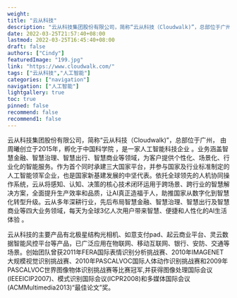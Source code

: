 ```yaml
---
weight: 
title: "云从科技"
description: "云从科技集团股份有限公司，简称“云从科技（Cloudwalk)”，总部位于广州，创立于2015年，孵化于中国科学院 ，是一家人工智能科技企业 。"
date: 2022-03-25T21:57:40+08:00
lastmod: 2022-03-25T16:45:40+08:00
draft: false
authors: ["Cindy"]
featuredImage: "199.jpg"
link: "https://www.cloudwalk.com/"
tags: ["云从科技","人工智能"]
categories: ["navigation"]
navigation: ["人工智能"]
lightgallery: true
toc: true
pinned: false
recommend: false
recommend1: false
---
```

云从科技集团股份有限公司，简称“云从科技（Cloudwalk)”，总部位于广州， 由周曦创立于2015年，孵化于中国科学院 ，是一家人工智能科技企业 。业务涵盖智慧金融、智慧治理、智慧出行、智慧商业等领域，为客户提供个性化、场景化、行业化的智能服务。作为首个同时承建三大国家平台，并参与国家及行业标准制定的人工智能领军企业，也是国家新基建发展的中坚代表。依托全球领先的人机协同操作系统，云从将感知、认知、决策的核心技术闭环运用于跨场景、跨行业的智慧解决方案，全面提升生产效率和品质，让AI真正造福于人，助推国家从数字化到智慧化转型升级。云从多年深耕行业，先后布局智慧金融、智慧治理、智慧出行及智慧商业等四大业务领域，每天为全球3亿人次用户带来智慧、便捷和人性化的AI生活体验 。

云从科技的主要产品有北极星结构光相机、如意支付pad、起云商业平台、灵云数据智能风控平台等产品，已广泛应用在物联网、移动互联网、银行、安防、交通等场景。创始团队曾获2011年FERA国际表情识别分析挑战赛、2010年IMAGENET大规模视觉识别挑战赛、2010年PASCALVOC国际人体动作识别挑战赛和2009年PASCALVOC世界图像物体识别挑战赛等比赛冠军,并获得图像处理国际会议(IEEEICIP2007)、模式识别国际会议(ICPR2008)和多媒体国际会议(ACMMultimedia2013)“最佳论文”奖。

